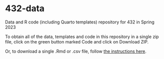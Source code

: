 # 432-data

Data and R code (including Quarto templates) repository for 432 in Spring 2023

To obtain all of the data, templates and code in this repository in a single zip file, click on the green button marked Code and click on Download ZIP.

Or, to download a single .Rmd or .csv file, follow [the instructions here](onefile.md). 
